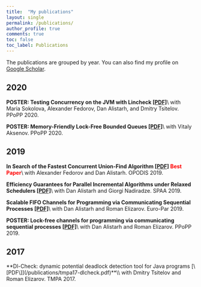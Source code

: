 ```yaml
---
title:  "My publications"
layout: single
permalink: /publications/
author_profile: true
comments: true
toc: false
toc_label: Publications
---
```


The publications are grouped by year. You can also find my profile on [Google Scholar](https://scholar.google.com/citations?user=6ehffhoAAAAJ&hl=en).

## 2020

**POSTER: Testing Concurrency on the JVM with Lincheck [\[PDF\]](/publications/ppopp20-lincheck.pdf)**\\
with Maria Sokolova, Alexander Fedorov, Dan Alistarh, and Dmitry Tsitelov. PPoPP 2020.

**POSTER: Memory-Friendly Lock-Free Bounded Queues [\[PDF\]](/publications/ppopp20-queues.pdf)**\\
with Vitaly Aksenov. PPoPP 2020.


## 2019

**In Search of the Fastest Concurrent Union-Find Algorithm [\[PDF\]](/publications/opodis19-dsu.pdf) <span style="color: red">Best Paper</span>**\\
with Alexander Fedorov and Dan Alistarh. OPODIS 2019.

**Efficiency Guarantees for Parallel Incremental Algorithms under Relaxed Schedulers [\[PDF\]](/publications/spaa19-relaxed-schedulers.pdf)**\\
with Dan Alistarh and Giorgi Nadiradze. SPAA 2019.

**Scalable FIFO Channels for Programming via Communicating Sequential Processes [\[PDF\]](/publications/ppopp19-channels.pdf)**\\
with Dan Alistarh and Roman Elizarov. Euro-Par 2019.

**POSTER: Lock-free channels for programming via communicating sequential processes [\[PDF\]](/publications/europar19-channels.pdf)**\\
with Dan Alistarh and Roman Elizarov. PPoPP 2019.


## 2017

<a id="dl_check_17"/> 
**Dl-Check: dynamic potential deadlock detection tool for Java programs [\[PDF\]](/publications/tmpa17-dlcheck.pdf)**\\
with Dmitry Tsitelov and Roman Elizarov. TMPA 2017.
